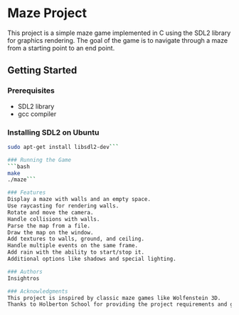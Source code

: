 # Maze Project

This project is a simple maze game implemented in C using the SDL2 library for graphics rendering. The goal of the game is to navigate through a maze from a starting point to an end point.

## Getting Started

### Prerequisites
- SDL2 library
- gcc compiler

### Installing SDL2 on Ubuntu
```bash
sudo apt-get install libsdl2-dev```

### Running the Game
```bash
make
./maze```

### Features
Display a maze with walls and an empty space.
Use raycasting for rendering walls.
Rotate and move the camera.
Handle collisions with walls.
Parse the map from a file.
Draw the map on the window.
Add textures to walls, ground, and ceiling.
Handle multiple events on the same frame.
Add rain with the ability to start/stop it.
Additional options like shadows and special lighting.

### Authors
Insightros

### Acknowledgments
This project is inspired by classic maze games like Wolfenstein 3D.
Thanks to Holberton School for providing the project requirements and guidelines.
